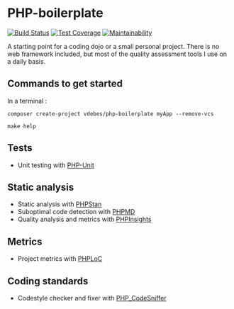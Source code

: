 # PHP-boilerplate

[![Build Status](https://travis-ci.org/vdebes/php-boilerplate.svg?branch=master)](https://travis-ci.org/vdebes/php-boilerplate)
[![Test Coverage](https://api.codeclimate.com/v1/badges/d3212371239a59fae1e4/test_coverage)](https://codeclimate.com/github/vdebes/php-boilerplate/test_coverage)
[![Maintainability](https://api.codeclimate.com/v1/badges/d3212371239a59fae1e4/maintainability)](https://codeclimate.com/github/vdebes/php-boilerplate/maintainability)  

A starting point for a coding dojo or a small personal project. There is no web framework included, but most of the 
quality assessment tools I use on a daily basis.

## Commands to get started
In a terminal :

```composer create-project vdebes/php-boilerplate myApp --remove-vcs ``` 

```make help```

## Tests
* Unit testing with [PHP-Unit](https://github.com/sebastianbergmann/phpunit)
## Static analysis
* Static analysis with [PHPStan](https://github.com/phpstan/phpstan)
* Suboptimal code detection with [PHPMD](https://github.com/phpmd/phpmd)
* Quality analysis and metrics with [PHPInsights]()
## Metrics
* Project metrics with [PHPLoC](https://github.com/sebastianbergmann/phploc)
## Coding standards
* Codestyle checker and fixer with [PHP_CodeSniffer](https://github.com/squizlabs/PHP_CodeSniffer)
